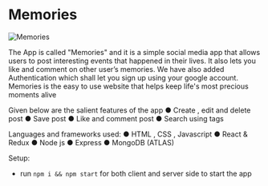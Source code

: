 # Memories

![Memories](https://i.ibb.co/Z8Y0CJv/Screenshot-2020-10-30-at-11-10-04.png)

The App is called "Memories" and it is a simple social media app that allows users to post interesting events that happened in their lives. It also lets you like and comment on other user’s memories. We have also added Authentication which shall let you sign up using your google account. Memories is the easy to use website that helps keep life's most precious moments alive

Given below are the salient features of the app
●	Create , edit and delete post
●	Save post
●	Like and comment post
●	Search using tags

Languages and frameworks used:
●	HTML , CSS , Javascript
●	React & Redux
●	Node js
●	Express
●	MongoDB (ATLAS)



Setup:
- run ```npm i && npm start``` for both client and server side to start the app
